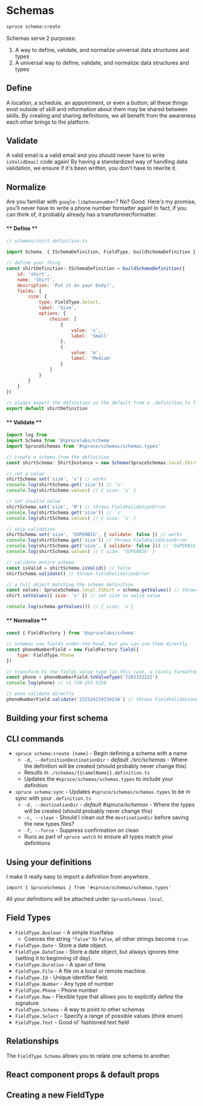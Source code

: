 

# Schemas
```bash
spruce schema:create
```
<!-- panels:start -->
<!-- div:left-panel -->
Schemas serve 2 purposes:

1. A way to define, validate, and normalize universal data structures and types
2. A universal way to define, validate, and normalize data structures and types


## Define
A location, a schedule, an appointment, or even a button; all these things exist outside of skill and information about them may be shared between skills. By creating and sharing definitions, we all benefit from the awareness each other brings to the platform.

## Validate

A valid email is a valid email and you should never have to write `isValidEmail` code again! By having a standardized way of handling data validation, we ensure if it's been written, you don't have to rewrite it.

## Normalize

Are you familiar with `google-libphonenumber`? No? Good. Here's my promise, you'll never have to write a phone number formatter again! In fact, if you can think of, it probably already has a transformer/formatter.



<!-- div:right-panel -->
<!-- tabs:start -->

#### ** Define **

```js
// schemas/shirt.definition.ts

import Schema, { ISchemaDefinition, FieldType, buildSchemaDefinition } from '@sprucelabs/schema'

// define your thing
const shirtDefinition: ISchemaDefinition = buildSchemaDefinition({
    id: 'shirt',
    name: 'Shirt',
    description: 'Put it on your body!',
    fields: {
        size: {
            type: FieldType.Select,
            label: 'Size',
            options: {
                choices: [
                    {
                        value: 's',
                        label: 'Small'
                    },
                    {
                        value: 'm',
                        label: 'Medium'
                    }
                ]
            }
        }
    }
})

// always export the definition as the default from a .definition.ts file
export default shirtDefinition


```

#### ** Validate **

```js
import log from 
import Schema from '@sprucelabs/schema'
import SpruceSchemas from '#spruce/schemas/schemas.types'

// create a schema from the definition
const shirtSchema: ShirtInstance = new Schema(SpruceSchemas.local.Shirt.definition);

// set a value
shirtSchema.set('size', 's') // works
console.log(shirtSchema.get('size')) // 's'
console.log(shirtSchema.values) // { size: 's' }

// set invalid value
shirtSchema.set('size', 'M') // throws FieldValidationError
console.log(shirtSchema.get('size')) // 's'
console.log(shirtSchema.values) // { size: 's' }

// skip validation
shirtSchema.set('size', 'SUPERBIG', { validate: false }) // works
console.log(shirtSchema.get('size')) // throws FieldValidationError
console.log(shirtSchema.get('size', { validate: false })) // 'SUPERBIG'
console.log(shirtSchema.values) // { size: 'SUPERBIG' }

// validate entire schema
const isValid = shirtSchema.isValid() // false
shirtSchema.validate() // throws FieldValidationError

// a full object matching the schema definition
const values: SpruceSchemas.local.IShirt = schema.getValues() // throws FieldValidationError because size
shirt.setValues({ size: 's' }) // set size to valid value

console.log(schema.getValues()) // { size: 's'}


```
#### ** Normalize **

```js
const { FieldFactory } from '@sprucelabs/schema'

// schemas use fields under-the-hood, but you can use them directly
const phoneNumberField = new FieldFactory.field({
    type: FieldType.Phone
})

// transform to the fields value type (in this case, a nicely formatted string)
const phone = phoneNumberField.toValueType('7203332222')
console.log(phone) // +1 720-253-5250

// even validate directly
phoneNumberField.validate('232324234234234') // throws FieldValidationError

```
<!-- tabs:end -->
<!-- panels:end -->

## Building your first schema




## CLI commands

* `spruce schema:create [name]` - Begin defining a schema with a name
  * `-d, --definitionDestinationDir` - _default ./src/schemas_ - Where the definition will be created (should probably never change this)
  * Results in `./schemas/{{camelName}}.definition.ts`
  * Updates the `#spruce/schemas/schemas.types` to include your definition
* `spruce schema:sync` - Updates `#spruce/schemas/schemas.types` to be in sync with your `.definition.ts`
  * `-d, --destinationDir` - _default #spruce/schemas_ - Where the types will be created (should probably never change this)
  * `-c, --clean` - Should I clean out the `destinationDir` before saving the new types files?
  * `-f, --force` - Suppress confirmation on clean
  * Runs as part of `spruce watch` to ensure all types match your definitions


## Using your definitions

I make it really easy to import a definition from anywhere.

`import { SpruceSchemas } from '#spruce/schemas/schemas.types'`

All your definitions will be attached under `SpruceSchemas.local`.


## Field Types

* `FieldType.Boolean` - A simple true/false
   *  Coerces the string `"false"` to `false`, all other strings become `true`.
*  `FieldType.Date` - Store a date object.
*  `FieldType.DateTime` - Store a date object, but always ignores time (setting it to beginning of day).
*  `FieldType.Duration` - A span of time.
*  `FieldType.File` - A file on a local or remote machine.
*  `FieldType.Id` - Unique identifier field.
*  `FieldType.Number` - Any type of number
*  `FieldType.Phone` - Phone number 
*  `FieldType.Raw` - Flexible type that allows you to explicitly define the signature
*  `FieldType.Schema` - A way to point to other schemas
*  `FieldType.Select` - Specify a range of possible values (think enum)
*  `FieldType.Text` - Good ol' fashioned text field

## Relationships

The `FieldType.Schema` allows you to relate one schema to another.

## React component props & default props

## Creating a new FieldType

